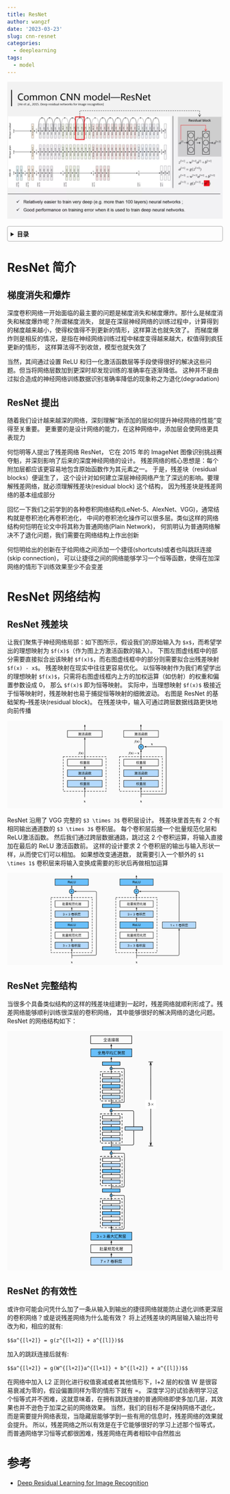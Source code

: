 ```yaml
---
title: ResNet
author: wangzf
date: '2023-03-23'
slug: cnn-resnet
categories:
  - deeplearning
tags:
  - model
---
```


![img](images/resnet.png)

<style>
details {
    border: 1px solid #aaa;
    border-radius: 4px;
    padding: .5em .5em 0;
}
summary {
    font-weight: bold;
    margin: -.5em -.5em 0;
    padding: .5em;
}
details[open] {
    padding: .5em;
}
details[open] summary {
    border-bottom: 1px solid #aaa;
    margin-bottom: .5em;
}
img {
    pointer-events: none;
}
</style>

<details><summary>目录</summary><p>

- [ResNet 简介](#resnet-简介)
  - [梯度消失和爆炸](#梯度消失和爆炸)
  - [ResNet 提出](#resnet-提出)
- [ResNet 网络结构](#resnet-网络结构)
  - [ResNet 残差块](#resnet-残差块)
  - [ResNet 完整结构](#resnet-完整结构)
  - [ResNet 的有效性](#resnet-的有效性)
- [参考](#参考)
</p></details><p></p>

# ResNet 简介

## 梯度消失和爆炸

深度卷积网络一开始面临的最主要的问题是梯度消失和梯度爆炸。那什么是梯度消失和梯度爆炸呢？所谓梯度消失，
就是在深层神经网络的训练过程中，计算得到的梯度越来越小，使得权值得不到更新的情形，这样算法也就失效了。
而梯度爆炸则是相反的情况，是指在神经网络训练过程中梯度变得越来越大，权值得到疯狂更新的情形，
这样算法得不到收敛，模型也就失效了

当然，其间通过设置 ReLU 和归一化激活函数层等手段使得很好的解决这些问题。但当将网络层数加到更深时却发现训练的准确率在逐渐降低。
这种并不是由过拟合造成的神经网络训练数据识别准确率降低的现象称之为退化(degradation) 

## ResNet 提出

随着我们设计越来越深的网络，深刻理解“新添加的层如何提升神经网络的性能”变得至关重要。
更重要的是设计网络的能力，在这种网络中，添加层会使网络更具表现力

何恺明等人提出了残差网络 ResNet， 它在 2015 年的 ImageNet 图像识别挑战赛夺魁，并深刻影响了后来的深度神经网络的设计。
残差网络的核心思想是：每个附加层都应该更容易地包含原始函数作为其元素之一。 于是，残差块（residual blocks）便诞生了，
这个设计对如何建立深层神经网络产生了深远的影响。要理解残差网络，就必须理解残差块(residual block) 这个结构，
因为残差块是残差网络的基本组成部分

回忆一下我们之前学到的各种卷积网络结构(LeNet-5、AlexNet、VGG)，通常结构就是卷积池化再卷积池化，
中间的卷积池化操作可以很多层。类似这样的网络结构何恺明在论文中将其称为普通网络(Plain Network)，
何凯明认为普通网络解决不了退化问题，我们需要在网络结构上作出创新

何恺明给出的创新在于给网络之间添加一个捷径(shortcuts)或者也叫跳跃连接(skip connection)，
可以让捷径之间的网络能够学习一个恒等函数，使得在加深网络的情形下训练效果至少不会变差

# ResNet 网络结构

## ResNet 残差块

让我们聚焦于神经网络局部：如下图所示，假设我们的原始输入为 `$x$`，而希望学出的理想映射为 `$f(x)$`（作为图上方激活函数的输入）。
下图左图虚线框中的部分需要直接拟合出该映射 `$f(x)$`，而右图虚线框中的部分则需要拟合出残差映射 `$f(x) - x$`。
残差映射在现实中往往更容易优化。 以恒等映射作为我们希望学出的理想映射 `$f(x)$`，只需将右图虚线框内上方的加权运算（如仿射）的权重和偏置参数设成 0，
那么 `$f(x)$` 即为恒等映射。 实际中，当理想映射 `$f(x)$` 极接近于恒等映射时，残差映射也易于捕捉恒等映射的细微波动。 
右图是 ResNet 的基础架构–残差块(residual block)。 在残差块中，输入可通过跨层数据线路更快地向前传播

![img](images/resnet-block.png)

ResNet 沿用了 VGG 完整的 `$3 \times 3$` 卷积层设计。 残差块里首先有 2 个有相同输出通道数的 `$3 \times 3$` 卷积层。 
每个卷积层后接一个批量规范化层和ReLU激活函数。 然后我们通过跨层数据通路，跳过这 2 个卷积运算，将输入直接加在最后的 ReLU 激活函数前。
这样的设计要求 2 个卷积层的输出与输入形状一样，从而使它们可以相加。 如果想改变通道数，
就需要引入一个额外的 `$1 \times 1$` 卷积层来将输入变换成需要的形状后再做相加运算

![img](images/resnet-block2.png)

## ResNet 完整结构

当很多个具备类似结构的这样的残差块组建到一起时，残差网络就顺利形成了。残差网络能够顺利训练很深层的卷积网络，
其中能够很好的解决网络的退化问题。ResNet 的网络结构如下：

![img](images/res.png)

## ResNet 的有效性

或许你可能会问凭什么加了一条从输入到输出的捷径网络就能防止退化训练更深层的卷积网络？或是说残差网络为什么能有效？
将上述残差块的两层输入输出符号改为和，相应的就有:

`$$a^{[l+2]} = g(z^{[l+2]} + a^{[l]})$$`

加入的跳跃连接后就有:

`$$a^{[l+2]} = g(W^{[l+2]}a^{[l+1]} + b^{[l+2]} + a^{[l]})$$`

在网络中加入 L2 正则化进行权值衰减或者其他情形下，l+2 层的权值 W 是很容易衰减为零的，假设偏置同样为零的情形下就有 =。
深度学习的试验表明学习这个恒等式并不困难，这就意味着，在拥有跳跃连接的普通网络即使多加几层，其效果也并不逊色于加深之前的网络效果。
当然，我们的目标不是保持网络不退化，而是需要提升网络表现，当隐藏层能够学到一些有用的信息时，残差网络的效果就会提升。
所以，残差网络之所以有效是在于它能够很好的学习上述那个恒等式，而普通网络学习恒等式都很困难，残差网络在两者相较中自然胜出

# 参考

* [Deep Residual Learning for Image Recognition](https://arxiv.org/pdf/1512.03385.pdf?ref=blog.paperspace.com)
